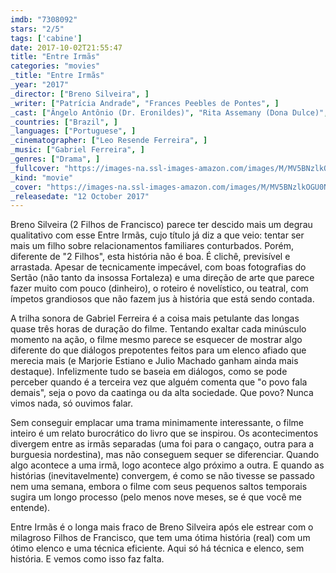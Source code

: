 ```yaml
---
imdb: "7308092"
stars: "2/5"
tags: ['cabine']
date: 2017-10-02T21:55:47
title: "Entre Irmãs"
categories: "movies"
_title: "Entre Irmãs"
_year: "2017"
_director: ["Breno Silveira", ]
_writer: ["Patrícia Andrade", "Frances Peebles de Pontes", ]
_cast: ["Ângelo Antônio (Dr. Eronildes)", "Rita Assemany (Dona Dulce)", "Cyria Coentro (Tia Sofia)", "Letícia Colin (Lindalva)", "Nanda Costa (Luzia)", "Marjorie Estiano (Emília)", "Rômulo Estrela (Degas)", "Claudio Jaborandy (Dr. Duarte)", "Fábio Lago (Orelha)", ]
_countries: ["Brazil", ]
_languages: ["Portuguese", ]
_cinematographer: ["Leo Resende Ferreira", ]
_music: ["Gabriel Ferreira", ]
_genres: ["Drama", ]
_fullcover: "https://images-na.ssl-images-amazon.com/images/M/MV5BNzlkOGU0N2UtYmY3Yy00MzhhLTg3NGItYTZiOTJlMjU3Y2M3XkEyXkFqcGdeQXVyMTg1MzU1NDU@.jpg"
_kind: "movie"
_cover: "https://images-na.ssl-images-amazon.com/images/M/MV5BNzlkOGU0N2UtYmY3Yy00MzhhLTg3NGItYTZiOTJlMjU3Y2M3XkEyXkFqcGdeQXVyMTg1MzU1NDU@._V1._SX96_SY140_.jpg"
_releasedate: "12 October 2017"
---
```

Breno Silveira (2 Filhos de Francisco) parece ter descido mais um degrau qualitativo com esse Entre Irmãs, cujo título já diz a que veio: tentar ser mais um filho sobre relacionamentos familiares conturbados. Porém, diferente de "2 Filhos", esta história não é boa. É clichê, previsível e arrastada. Apesar de tecnicamente impecável, com boas fotografias do Sertão (não tanto da insossa Fortaleza) e uma direção de arte que parece fazer muito com pouco (dinheiro), o roteiro é novelístico, ou teatral, com ímpetos grandiosos que não fazem jus à história que está sendo contada.

A trilha sonora de Gabriel Ferreira é a coisa mais petulante das longas quase três horas de duração do filme. Tentando exaltar cada minúsculo momento na ação, o filme mesmo parece se esquecer de mostrar algo diferente do que diálogos prepotentes feitos para um elenco afiado que merecia mais (e Marjorie Estiano e Julio Machado ganham ainda mais destaque). Infelizmente tudo se baseia em diálogos, como se pode perceber quando é a terceira vez que alguém comenta que "o povo fala demais", seja o povo da caatinga ou da alta sociedade. Que povo? Nunca vimos nada, só ouvimos falar.

Sem conseguir emplacar uma trama minimamente interessante, o filme inteiro é um relato burocrático do livro que se inspirou. Os acontecimentos divergem entre as irmãs separadas (uma foi para o cangaço, outra para a burguesia nordestina), mas não conseguem sequer se diferenciar. Quando algo acontece a uma irmã, logo acontece algo próximo a outra. E quando as histórias (inevitavelmente) convergem, é como se não tivesse se passado nem uma semana, embora o filme com seus pequenos saltos temporais sugira um longo processo (pelo menos nove meses, se é que você me entende).

Entre Irmãs é o longa mais fraco de Breno Silveira após ele estrear com o milagroso Filhos de Francisco, que tem uma ótima história (real) com um ótimo elenco e uma técnica eficiente. Aqui só há técnica e elenco, sem história. E vemos como isso faz falta.
